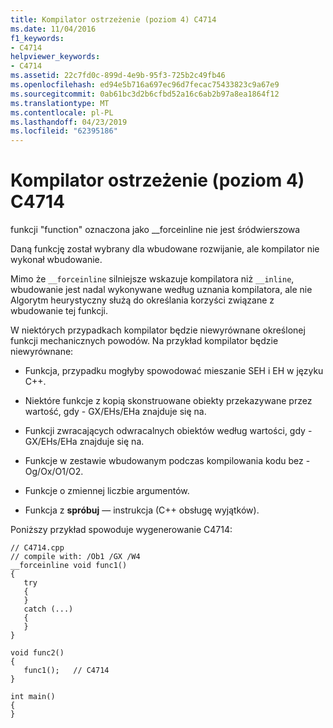 ```yaml
---
title: Kompilator ostrzeżenie (poziom 4) C4714
ms.date: 11/04/2016
f1_keywords:
- C4714
helpviewer_keywords:
- C4714
ms.assetid: 22c7fd0c-899d-4e9b-95f3-725b2c49fb46
ms.openlocfilehash: ed94e5b716a697ec96d7fecac75433823c9a67e9
ms.sourcegitcommit: 0ab61bc3d2b6cfbd52a16c6ab2b97a8ea1864f12
ms.translationtype: MT
ms.contentlocale: pl-PL
ms.lasthandoff: 04/23/2019
ms.locfileid: "62395186"
---
```

# <a name="compiler-warning-level-4-c4714"></a>Kompilator ostrzeżenie (poziom 4) C4714

funkcji "function" oznaczona jako __forceinline nie jest śródwierszowa

Daną funkcję został wybrany dla wbudowane rozwijanie, ale kompilator nie wykonał wbudowanie.

Mimo że `__forceinline` silniejsze wskazuje kompilatora niż `__inline`, wbudowanie jest nadal wykonywane według uznania kompilatora, ale nie Algorytm heurystyczny służą do określania korzyści związane z wbudowanie tej funkcji.

W niektórych przypadkach kompilator będzie niewyrównane określonej funkcji mechanicznych powodów. Na przykład kompilator będzie niewyrównane:

- Funkcja, przypadku mogłyby spowodować mieszanie SEH i EH w języku C++.

- Niektóre funkcje z kopią skonstruowane obiekty przekazywane przez wartość, gdy - GX/EHs/EHa znajduje się na.

- Funkcji zwracających odwracalnych obiektów według wartości, gdy - GX/EHs/EHa znajduje się na.

- Funkcje w zestawie wbudowanym podczas kompilowania kodu bez - Og/Ox/O1/O2.

- Funkcje o zmiennej liczbie argumentów.

- Funkcja z **spróbuj** — instrukcja (C++ obsługę wyjątków).

Poniższy przykład spowoduje wygenerowanie C4714:

```
// C4714.cpp
// compile with: /Ob1 /GX /W4
__forceinline void func1()
{
   try
   {
   }
   catch (...)
   {
   }
}

void func2()
{
   func1();   // C4714
}

int main()
{
}
```